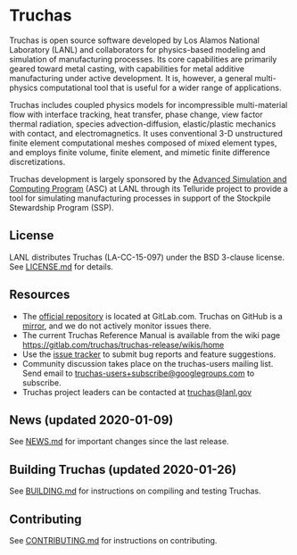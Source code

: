 Truchas
==============================================================================
Truchas is open source software developed by Los Alamos National Laboratory
(LANL) and collaborators for physics-based modeling and simulation of
manufacturing processes. Its core capabilities are primarily geared toward metal
casting, with capabilities for metal additive manufacturing under active
development. It is, however, a general multi-physics computational tool that is
useful for a wider range of applications.

Truchas includes coupled physics models for incompressible multi-material flow
with interface tracking, heat transfer, phase change, view factor thermal
radiation, species advection-diffusion, elastic/plastic mechanics with contact,
and electromagnetics.  It uses conventional 3-D unstructured finite element
computational meshes composed of mixed element types, and employs finite volume,
finite element, and mimetic finite difference discretizations.

Truchas development is largely sponsored by the [Advanced Simulation and
Computing Program][1] (ASC) at LANL through its Telluride project to provide a
tool for simulating manufacturing processes in support of the Stockpile
Stewardship Program (SSP).

[1]: http://nnsa.energy.gov/asc

License
------------------------------------------------------------------------------
LANL distributes Truchas (LA-CC-15-097) under the BSD 3-clause license.
See [LICENSE.md](LICENSE.md) for details.

Resources
------------------------------------------------------------------------------
* The [official repository][2] is located at GitLab.com.  Truchas on GitHub
  is a [mirror](https://github.com/truchas), and we do not actively monitor
  issues there.
* The current Truchas Reference Manual is available from the wiki page
  https://gitlab.com/truchas/truchas-release/wikis/home
* Use the [issue tracker][3] to submit bug reports and feature suggestions.
* Community discussion takes place on the truchas-users mailing list.
  Send email to <truchas-users+subscribe@googlegroups.com> to subscribe.
* Truchas project leaders can be contacted at <truchas@lanl.gov>

[2]: https://gitlab.com/groups/truchas
[3]: https://gitlab.com/groups/truchas/issues

News (updated 2020-01-09)
------------------------------------------------------------------------------
See [NEWS.md](NEWS.md) for important changes since the last release.

Building Truchas (updated 2020-01-26)
------------------------------------------------------------------------------
See [BUILDING.md](BUILDING.md) for instructions on compiling and testing
Truchas.

Contributing
------------------------------------------------------------------------------
See [CONTRIBUTING.md](CONTRIBUTING.md) for instructions on contributing.
